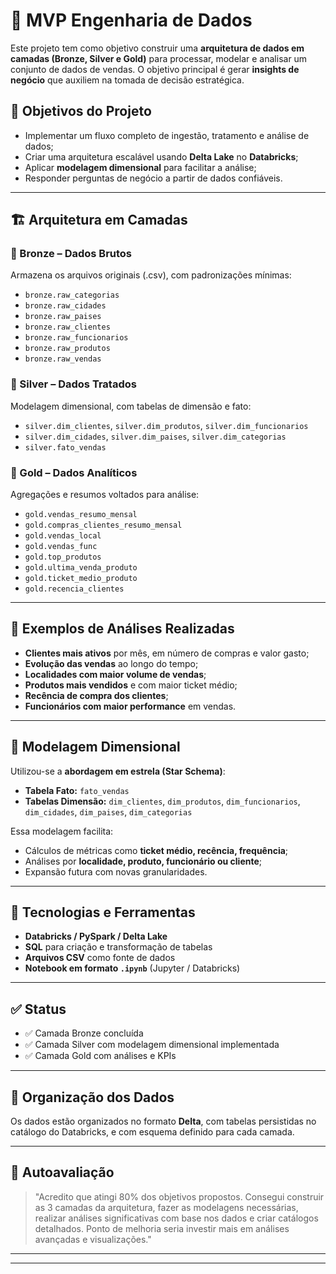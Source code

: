 # 🧠 MVP Engenharia de Dados

Este projeto tem como objetivo construir uma **arquitetura de dados em camadas (Bronze, Silver e Gold)** para processar, modelar e analisar um conjunto de dados de vendas. O objetivo principal é gerar **insights de negócio** que auxiliem na tomada de decisão estratégica.

## 📌 Objetivos do Projeto

- Implementar um fluxo completo de ingestão, tratamento e análise de dados;
- Criar uma arquitetura escalável usando **Delta Lake** no **Databricks**;
- Aplicar **modelagem dimensional** para facilitar a análise;
- Responder perguntas de negócio a partir de dados confiáveis.

---

## 🏗️ Arquitetura em Camadas

### 🥉 Bronze – Dados Brutos
Armazena os arquivos originais (.csv), com padronizações mínimas:
- `bronze.raw_categorias`
- `bronze.raw_cidades`
- `bronze.raw_paises`
- `bronze.raw_clientes`
- `bronze.raw_funcionarios`
- `bronze.raw_produtos`
- `bronze.raw_vendas`

### 🥈 Silver – Dados Tratados
Modelagem dimensional, com tabelas de dimensão e fato:
- `silver.dim_clientes`, `silver.dim_produtos`, `silver.dim_funcionarios`
- `silver.dim_cidades`, `silver.dim_paises`, `silver.dim_categorias`
- `silver.fato_vendas`

### 🥇 Gold – Dados Analíticos
Agregações e resumos voltados para análise:
- `gold.vendas_resumo_mensal`
- `gold.compras_clientes_resumo_mensal`
- `gold.vendas_local`
- `gold.vendas_func`
- `gold.top_produtos`
- `gold.ultima_venda_produto`
- `gold.ticket_medio_produto`
- `gold.recencia_clientes`

---

## 🔎 Exemplos de Análises Realizadas

- **Clientes mais ativos** por mês, em número de compras e valor gasto;
- **Evolução das vendas** ao longo do tempo;
- **Localidades com maior volume de vendas**;
- **Produtos mais vendidos** e com maior ticket médio;
- **Recência de compra dos clientes**;
- **Funcionários com maior performance** em vendas.

---

## 🧱 Modelagem Dimensional

Utilizou-se a **abordagem em estrela (Star Schema)**:

- **Tabela Fato:** `fato_vendas`
- **Tabelas Dimensão:** `dim_clientes`, `dim_produtos`, `dim_funcionarios`, `dim_cidades`, `dim_paises`, `dim_categorias`

Essa modelagem facilita:
- Cálculos de métricas como **ticket médio, recência, frequência**;
- Análises por **localidade, produto, funcionário ou cliente**;
- Expansão futura com novas granularidades.

---

## 🧪 Tecnologias e Ferramentas

- **Databricks / PySpark / Delta Lake**
- **SQL** para criação e transformação de tabelas
- **Arquivos CSV** como fonte de dados
- **Notebook em formato `.ipynb`** (Jupyter / Databricks)

---

## ✅ Status

- ✅ Camada Bronze concluída
- ✅ Camada Silver com modelagem dimensional implementada
- ✅ Camada Gold com análises e KPIs

---

## 📁 Organização dos Dados

Os dados estão organizados no formato **Delta**, com tabelas persistidas no catálogo do Databricks, e com esquema definido para cada camada.

---

## 🤔 Autoavaliação

> "Acredito que atingi 80% dos objetivos propostos. Consegui construir as 3 camadas da arquitetura, fazer as modelagens necessárias, realizar análises significativas com base nos dados e criar catálogos detalhados. Ponto de melhoria seria investir mais em análises avançadas e visualizações."

---

****
